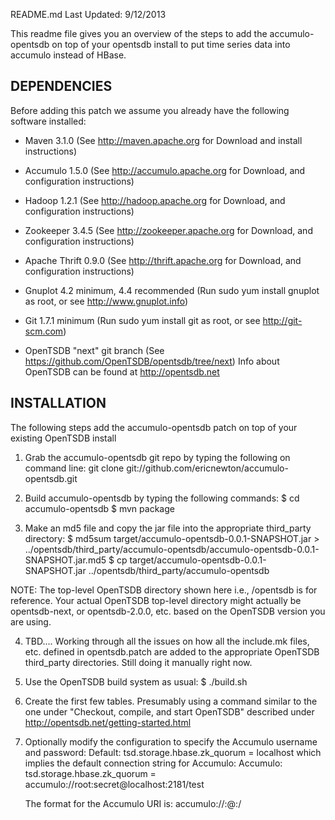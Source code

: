 README.md
Last Updated: 9/12/2013

This readme file gives you an overview of the steps to add the accumulo-opentsdb on top of your opentsdb install to put time series data into accumulo instead of HBase.

DEPENDENCIES
------------
Before adding this patch we assume you already have the following software installed:

* Maven 3.1.0 (See http://maven.apache.org for Download and install instructions)

* Accumulo 1.5.0 (See http://accumulo.apache.org for Download, and configuration instructions)

* Hadoop 1.2.1 (See http://hadoop.apache.org for Download, and configuration instructions)

* Zookeeper 3.4.5 (See http://zookeeper.apache.org for Download, and configuration instructions)

* Apache Thrift 0.9.0 (See http://thrift.apache.org for Download, and configuration instructions)

* Gnuplot 4.2 minimum, 4.4 recommended (Run sudo yum install gnuplot as root, or see http://www.gnuplot.info)

* Git 1.7.1 minimum (Run sudo yum install git as root, or see http://git-scm.com)

* OpenTSDB "next" git branch (See https://github.com/OpenTSDB/opentsdb/tree/next)
   Info about OpenTSDB can be found at http://opentsdb.net

INSTALLATION
------------
The following steps add the accumulo-opentsdb patch on top of your existing OpenTSDB install

1) Grab the accumulo-opentsdb git repo by typing the following on command line:
      git clone git://github.com/ericnewton/accumulo-opentsdb.git

2) Build accumulo-opentsdb by typing the following commands:
      $ cd accumulo-opentsdb
      $ mvn package

3) Make an md5 file and copy the jar file into the appropriate third_party directory:
      $ md5sum target/accumulo-opentsdb-0.0.1-SNAPSHOT.jar > ../opentsdb/third_party/accumulo-opentsdb/accumulo-opentsdb-0.0.1-SNAPSHOT.jar.md5
      $ cp target/accumulo-opentsdb-0.0.1-SNAPSHOT.jar ../opentsdb/third_party/accumulo-opentsdb

NOTE: The top-level OpenTSDB directory shown here i.e., /opentsdb is for reference.  Your actual OpenTSDB top-level directory might actually be opentsdb-next, or opentsdb-2.0.0, etc. based on the OpenTSDB version you are using.


4) TBD....  Working through all the issues on how all the include.mk files, etc. defined in opentsdb.patch are added to the appropriate OpenTSDB third_party directories.  Still doing it manually right now.

5) Use the OpenTSDB build system as usual:
      $ ./build.sh

6) Create the first few tables.  Presumably using a command similar to the one under "Checkout, compile, and start OpenTSDB" described under http://opentsdb.net/getting-started.html

7) Optionally modify the configuration to specify the Accumulo username and password:
	Default:  tsd.storage.hbase.zk_quorum = localhost
	  which implies the default connection string for Accumulo:
	Accumulo: tsd.storage.hbase.zk_quorum = accumulo://root:secret@localhost:2181/test

	The format for the Accumulo URI is:
		accumulo://<username>:<password>@<zookeeper host>:<zookeeper port>/<instance ID>


       


